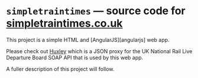 # `simpletraintimes` — source code for [simpletraintimes.co.uk](http://simpletraintimes.co.uk)

This project is a simple HTML and [AngularJS][angularjs] web app.

Please check out [Huxley](https://github.com/jpsingleton/Huxley) which is a JSON proxy for the UK National Rail Live Departure Board SOAP API that is used by this web app.

A fuller description of this project will follow.

